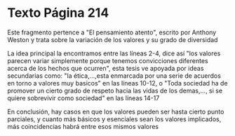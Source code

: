 # Texto Página 214 

Este fragmento pertence a "El pensamiento atento", escrito por Anthony Weston y trata sobre la variación de los valores y su grado de diversidad

La idea principal la encontramos entre las líneas 2-4, dice así "los valores parecen variar simplemente porque tenemos convicciones diferentes acerca de los hechos que ocurren", esta tesis ve apoyada por ideas secundarias como: "la ética,...,esta enmarcada por una serie de acuerdos en torno a valores muy basicos" en las líneas 10-12, o "Toda sociedad ha de promover un cierto grado de respeto hacia las vidas de los demas,..., si se quiere sobrevivir como sociedad" en las líneas 14-17

En conclusión, hay casos en que los valores pueden ser hasta cierto punto parciales, y cuanto más básicos y esenciales sean los valores implicados, más coincidencias habrá entre esos mismos valores
